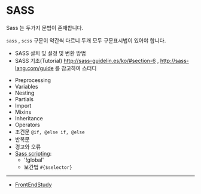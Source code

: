 # SASS 

Sass 는 두가지 문법이 존재합니다. 

`sass` , `scss` 구문이 약간씩 다르니 두개 모두 구문표시법이 있어야 합니다.


* SASS 설치 및 설정 및 변환 방법
* SASS 기초(Tutorial)
 http://sass-guidelin.es/ko/#section-6 ,  http://sass-lang.com/guide 를 참고하여 스터디 
 - Preprocessing
 - Variables
 - Nesting
 - Partials
 - Import
 - Mixins
 - Inheritance
 - Operators
 - 조건문 `@if, @else if, @else`
 - 반복문
 - 경고와 오류
 - [Sass scripting](http://sass-lang.com/documentation/file.SASS_REFERENCE.html#sassscript):
    - '!global'
    - 보간법 `#{$selector}`


----


* [FrontEndStudy](../../../../)


